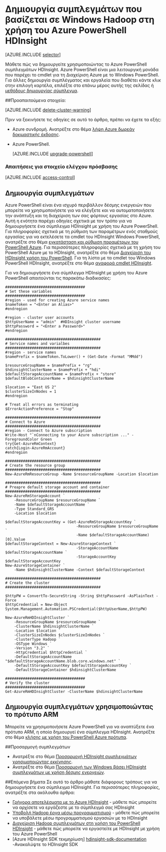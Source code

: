 <properties
   pageTitle="Δημιουργία συμπλεγμάτων που βασίζεται σε Windows Hadoop στη χρήση του Azure PowerShell HDInsight | Microsoft Azure"
    description="Μάθετε πώς μπορείτε να δημιουργήσετε συμπλεγμάτων για Azure HDInsight με χρήση του Azure PowerShell."
   services="hdinsight"
   documentationCenter=""
   tags="azure-portal"
   authors="mumian"
   manager="jhubbard"
   editor="cgronlun"/>

<tags
   ms.service="hdinsight"
   ms.devlang="na"
   ms.topic="article"
   ms.tgt_pltfrm="na"
   ms.workload="big-data"
   ms.date="08/10/2016"
   ms.author="jgao"/>

# <a name="create-windows-based-hadoop-clusters-in-hdinsight-using-azure-powershell"></a>Δημιουργία συμπλεγμάτων που βασίζεται σε Windows Hadoop στη χρήση του Azure PowerShell HDInsight

[AZURE.INCLUDE [selector](../../includes/hdinsight-selector-create-clusters.md)]

Μάθετε πώς να δημιουργείτε χρησιμοποιώντας το Azure PowerShell συμπλεγμάτων HDInsight. Azure PowerShell είναι μια λειτουργική μονάδα που παρέχει το cmdlet για τη Διαχείριση Azure με το Windows PowerShell. Για άλλες δημιουργία συμπλέγματος και εργαλεία που διαθέτει κάντε κλικ στην επιλογή καρτέλα, επιλέξτε στο επάνω μέρος αυτής της σελίδας ή [μεθόδους δημιουργίας σύμπλεγμα](hdinsight-provision-clusters.md#cluster-creation-methods).


##<a name="prerequisites"></a>Προαπαιτούμενα στοιχεία:

[AZURE.INCLUDE [delete-cluster-warning](../../includes/hdinsight-delete-cluster-warning.md)]

Πριν να ξεκινήσετε τις οδηγίες σε αυτό το άρθρο, πρέπει να έχετε τα εξής:

- Azure συνδρομή. Ανατρέξτε στο θέμα [λήψη Azure δωρεάν δοκιμαστικής έκδοσης](https://azure.microsoft.com/documentation/videos/get-azure-free-trial-for-testing-hadoop-in-hdinsight/).
- Azure PowerShell.

    [AZURE.INCLUDE [upgrade-powershell](../../includes/hdinsight-use-latest-powershell.md)]

### <a name="access-control-requirements"></a>Απαιτήσεις για στοιχείο ελέγχου πρόσβασης

[AZURE.INCLUDE [access-control](../../includes/hdinsight-access-control-requirements.md)]

## <a name="create-clusters"></a>Δημιουργία συμπλεγμάτων
Azure PowerShell είναι ένα ισχυρό περιβάλλον δέσμης ενεργειών που μπορείτε να χρησιμοποιήσετε για να ελέγξετε και να αυτοματοποιήσετε την ανάπτυξη και τη διαχείριση των σας φόρτους εργασίας στο Azure. Αυτή η ενότητα παρέχει οδηγίες σχετικά με τον τρόπο για να δημιουργήσετε ένα σύμπλεγμα HDInsight με χρήση του Azure PowerShell. Για πληροφορίες σχετικά με τη ρύθμιση των παραμέτρων ενός σταθμούς εργασίας για να εκτελέσετε τα cmdlet του HDInsight Windows PowerShell, ανατρέξτε στο θέμα [εγκατάσταση και ρύθμιση παραμέτρων του PowerShell Azure](../powershell-install-configure.md). Για περισσότερες πληροφορίες σχετικά με τη χρήση του PowerShell Azure με το HDInsight, ανατρέξτε στο θέμα [Διαχείριση του HDInsight χρήση του PowerShell](hdinsight-administer-use-powershell.md). Για τη λίστα με τα cmdlet του Windows PowerShell HDInsight, ανατρέξτε στο θέμα [αναφορά cmdlet HDInsight](https://msdn.microsoft.com/library/azure/dn858087.aspx).


Για να δημιουργήσετε ένα σύμπλεγμα HDInsight με χρήση του Azure PowerShell απαιτούνται τις παρακάτω διαδικασίες:

    ####################################
    # Set these variables
    ####################################
    #region - used for creating Azure service names
    $nameToken = "<Enter an Alias>" 
    #endregion

    #region - cluster user accounts
    $httpUserName = "admin"  #HDInsight cluster username
    $httpPassword = "<Enter a Password>"
    #endregion

    ###########################################
    # Service names and varialbes
    ###########################################
    #region - service names
    $namePrefix = $nameToken.ToLower() + (Get-Date -Format "MMdd")

    $resourceGroupName = $namePrefix + "rg"
    $hdinsightClusterName = $namePrefix + "hdi"
    $defaultStorageAccountName = $namePrefix + "store"
    $defaultBlobContainerName = $hdinsightClusterName

    $location = "East US 2"
    $clusterSizeInNodes = 1
    #endregion

    # Treat all errors as terminating
    $ErrorActionPreference = "Stop"

    ###########################################
    # Connect to Azure
    ###########################################
    #region - Connect to Azure subscription
    Write-Host "`nConnecting to your Azure subscription ..." -ForegroundColor Green
    try{Get-AzureRmContext}
    catch{Login-AzureRmAccount}
    #endregion

    ###########################################
    # Create the resource group
    ###########################################
    New-AzureRmResourceGroup -Name $resourceGroupName -Location $location

    ###########################################
    # Preapre default storage account and container
    ###########################################
    New-AzureRmStorageAccount `
        -ResourceGroupName $resourceGroupName `
        -Name $defaultStorageAccountName `
        -Type Standard_GRS `
        -Location $location

    $defaultStorageAccountKey = (Get-AzureRmStorageAccountKey `
                                    -ResourceGroupName $resourceGroupName `
                                    -Name $defaultStorageAccountName)[0].Value
    $defaultStorageContext = New-AzureStorageContext `
                                    -StorageAccountName $defaultStorageAccountName `
                                    -StorageAccountKey $defaultStorageAccountKey
    New-AzureStorageContainer `
        -Name $hdinsightClusterName -Context $defaultStorageContext 

    ###########################################
    # Create the cluster
    ###########################################

    $httpPW = ConvertTo-SecureString -String $httpPassword -AsPlainText -Force
    $httpCredential = New-Object System.Management.Automation.PSCredential($httpUserName,$httpPW)

    New-AzureRmHDInsightCluster `
        -ResourceGroupName $resourceGroupName `
        -ClusterName $hdinsightClusterName `
        -Location $location `
        -ClusterSizeInNodes $clusterSizeInNodes `
        -ClusterType Hadoop `
        -OSType Windows `
        -Version "3.2" `
        -HttpCredential $httpCredential `
        -DefaultStorageAccountName "$defaultStorageAccountName.blob.core.windows.net" `
        -DefaultStorageAccountKey $defaultStorageAccountKey `
        -DefaultStorageContainer $hdinsightClusterName 

    ####################################
    # Verify the cluster
    ####################################
    Get-AzureRmHDInsightCluster -ClusterName $hdinsightClusterName 

## <a name="create-clusters-using-arm-template"></a>Δημιουργία συμπλεγμάτων χρησιμοποιώντας το πρότυπο ARM

Μπορείτε να χρησιμοποιήσετε Azure PowerShell για να αναπτύξετε ένα πρότυπο ARM, η οποία δημιουργεί ένα σύμπλεγμα HDInsight.  Ανατρέξτε στο θέμα [κλήσης με χρήση του PowerShell Azure πρότυπα](hdinsight-hadoop-create-windows-clusters-arm-templates.md#call-templates-using-powershell).

##<a name="customize-clusters"></a>Προσαρμογή συμπλεγμάτων

- Ανατρέξτε στο θέμα [Προσαρμογή HDInsight συμπλεγμάτων χρησιμοποιώντας εκκίνησης](hdinsight-hadoop-customize-cluster-bootstrap.md#use-azure-powershell).
- Ανατρέξτε στο θέμα [Προσαρμογή των Windows βάσει HDInsight συμπλεγμάτων με χρήση δέσμης ενεργειών](hdinsight-hadoop-customize-cluster.md#call-scripts-using-azure-powershell).


##<a name="next-steps"></a>Επόμενα βήματα
Σε αυτό το άρθρο μάθατε διάφορους τρόπους για να δημιουργήσετε ένα σύμπλεγμα HDInsight. Για περισσότερες πληροφορίες, ανατρέξτε στα ακόλουθα άρθρα:

* [Γρήγορα αποτελέσματα με το Azure HDInsight](hdinsight-hadoop-linux-tutorial-get-started.md) - μάθετε πώς μπορείτε να αρχίσετε να εργάζεστε με το σύμπλεγμά σας HDInsight
* [Υποβολή Hadoop έργα μέσω προγραμματισμού](hdinsight-submit-hadoop-jobs-programmatically.md) - μάθετε πώς μπορείτε να υποβάλετε μέσω προγραμματισμού εργασιών με το HDInsight
* [Διαχείριση Hadoop συμπλεγμάτων στη χρήση του PowerShell HDInsight](hdinsight-administer-use-powershell.md) - μάθετε πώς μπορείτε να εργαστείτε με HDInsight με χρήση του Azure PowerShell
* [Azure HDInsight SDK τεκμηρίωση]  [ hdinsight-sdk-documentation] -Ανακαλύψτε το HDInsight SDK




[hdinsight-sdk-documentation]: http://msdn.microsoft.com/library/dn479185.aspx
[azure-preview-portal]: https://manage.windowsazure.com
[connectionmanager]: http://msdn.microsoft.com/library/mt146773(v=sql.120).aspx
[ssispack]: http://msdn.microsoft.com/library/mt146770(v=sql.120).aspx
[ssisclustercreate]: http://msdn.microsoft.com/library/mt146774(v=sql.120).aspx
[ssisclusterdelete]: http://msdn.microsoft.com/library/mt146778(v=sql.120).aspx
